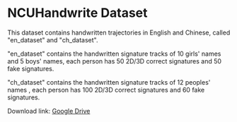 # NCUHandwrite Dataset

This dataset contains handwritten trajectories in English and Chinese, called "en_dataset" and "ch_dataset".

"en_dataset" contains the handwritten signature tracks of 10 girls' names and 5 boys' names, each person has 50 2D/3D correct signatures and 50 fake signatures. 

"ch_dataset" contains the handwritten signature tracks of 12 peoples' names , each person has 100 2D/3D correct signatures and 60 fake signatures. 

Download link: [Google Drive](https://drive.google.com/file/d/1360LvxUOiuz4XhNJdNlCcboDtrj-oITi/view?usp=sharing)


